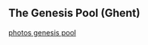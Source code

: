 
## The Genesis Pool (Ghent)

[photos genesis pool](structure/images_threefold_genisispool_lochristi.html ':include :type=iframe width=100% height=550px frameBorder="0" scrolling="no" align="center"')

